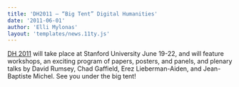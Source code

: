 ```yaml
---
title: 'DH2011 – “Big Tent” Digital Humanities'
date: '2011-06-01'
author: 'Elli Mylonas'
layout: 'templates/news.11ty.js'
---
```

[DH 2011](https://dh2011.stanford.edu/) will take place at Stanford University June 19-22, and will feature workshops, an exciting program of papers, posters, and panels, and plenary talks by David Rumsey, Chad Gaffield, Erez Lieberman-Aiden, and Jean-Baptiste Michel. See you under the big tent!
